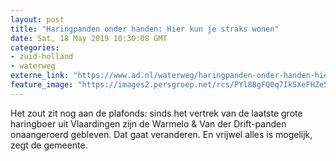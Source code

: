```yaml
---
layout: post
title: "Haringpanden onder handen: Hier kun je straks wonen"
date: Sat, 18 May 2019 10:30:08 GMT
categories: 
- zuid-holland 
- waterweg 
externe_link: "https://www.ad.nl/waterweg/haringpanden-onder-handen-hier-kun-je-straks-wonen~a8b614e7/"
feature_image: "https://images2.persgroep.net/rcs/PYl8BgFQ0q7Ik5XeFHZe5bs4eJk/diocontent/145188604/_fitwidth/400/?appId=21791a8992982cd8da851550a453bd7f&quality=0.7"
---
```


Het zout zit nog aan de plafonds: sinds het vertrek van de laatste grote haringboer uit Vlaardingen zijn de Warmelo & Van der Drift-panden onaangeroerd gebleven. Dat gaat veranderen. En vrijwel alles is mogelijk, zegt de gemeente.
